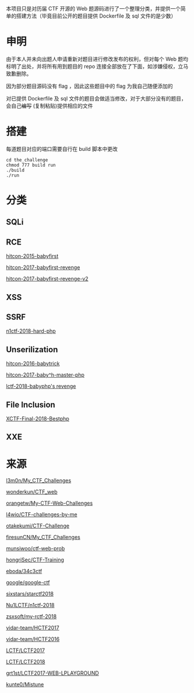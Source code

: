 本项目只是对历届 CTF 开源的 Web 题源码进行了一个整理分类，并提供一个简单的搭建方法（毕竟目前公开的题目提供 Dockerfile 及 sql 文件的是少数）

# 申明
由于本人并未向出题人申请重新对题目进行修改发布的权利，但对每个 Web 题均标明了出处，并将所有用到题目的 repo 连接全部放在了下面，如涉嫌侵权，立马致歉删除。

因为部分题目源码没有 flag ，因此这些题目中的 flag 为我自己随便添加的

对已提供 Dockerfile 及 sql 文件的题目会做适当修改，对于大部分没有的题目，会自己~~编写~~ (复制粘贴)提供相应的文件

# 搭建
每道题目对应的端口需要自行在 build 脚本中更改
```shell
cd the_challenge
chmod 777 build run
./build
./run
```

# 分类

## SQLi

## RCE

[hitcon-2015-babyfirst](https://github.com/inory009/CTF-Web-Challenges/tree/master/RCE/hitcon-2015-babyfirst)

[hitcon-2017-babyfirst-revenge](https://github.com/inory009/CTF-Web-Challenges/tree/master/RCE/hitcon-2017-babyfirst-revenge)

[hitcon-2017-babyfirst-revenge-v2](https://github.com/inory009/CTF-Web-Challenges/tree/master/RCE/hitcon-2017-babyfirstv2-revenge-v2)

## XSS

## SSRF
[n1ctf-2018-hard-php](https://github.com/inory009/CTF-Web-Challenges/tree/master/SSRF/n1ctf-2018-easy_harder_php)

## Unserilization
[hitcon-2016-babytrick](https://github.com/inory009/CTF-Web-Challenges/tree/master/unserilization/hitcon-2016-babytrick)

[hitcon-2017-baby^h-master-php](https://github.com/inory009/CTF-Web-Challenges/tree/master/unserilization/hitcon-2017baby%5Eh-master-php)

[lctf-2018-babyphp's revenge](https://github.com/inory009/CTF-Web-Challenges/tree/master/unserilization/lctf-2018-babyphp's-revenge)

## File Inclusion
[XCTF-Final-2018-Bestphp](https://github.com/inory009/CTF-Web-Challenges/tree/master/File-Inclusion/XCTF-Final-2018-Bestphp)

## XXE

# 来源
[l3m0n/My_CTF_Challenges](https://github.com/l3m0n/My_CTF_Challenges)

[wonderkun/CTF_web](https://github.com/wonderkun/CTF_web)

[orangetw/My-CTF-Web-Challenges](https://github.com/orangetw/My-CTF-Web-Challenges)

[l4wio/CTF-challenges-by-me](https://github.com/l4wio/CTF-challenges-by-me)

[otakekumi/CTF-Challenge](https://github.com/otakekumi/CTF-Challenge)

[firesunCN/My_CTF_Challenges](https://github.com/firesunCN/My_CTF_Challenges)

[munsiwoo/ctf-web-prob](https://github.com/munsiwoo/ctf-web-prob)

[hongriSec/CTF-Training](https://github.com/hongriSec/CTF-Training)

[eboda/34c3ctf](https://github.com/eboda/34c3ctf)

[google/google-ctf](https://github.com/google/google-ctf)

[sixstars/starctf2018](https://github.com/sixstars/starctf2018)

[Nu1LCTF/n1ctf-2018](https://github.com/Nu1LCTF/n1ctf-2018)

[zsxsoft/my-rctf-2018](https://github.com/zsxsoft/my-rctf-2018)

[vidar-team/HCTF2017](https://github.com/vidar-team/HCTF2017)

[vidar-team/HCTF2016](https://github.com/vidar-team/HCTF2016)

[LCTF/LCTF2017](https://github.com/LCTF/LCTF2017)

[LCTF/LCTF2018](https://github.com/LCTF/LCTF2018)

[grt1st/LCTF2017-WEB-LPLAYGROUND](https://github.com/grt1st/LCTF2017-WEB-LPLAYGROUND)

[kunte0/Mistune](https://github.com/kunte0/Mistune)